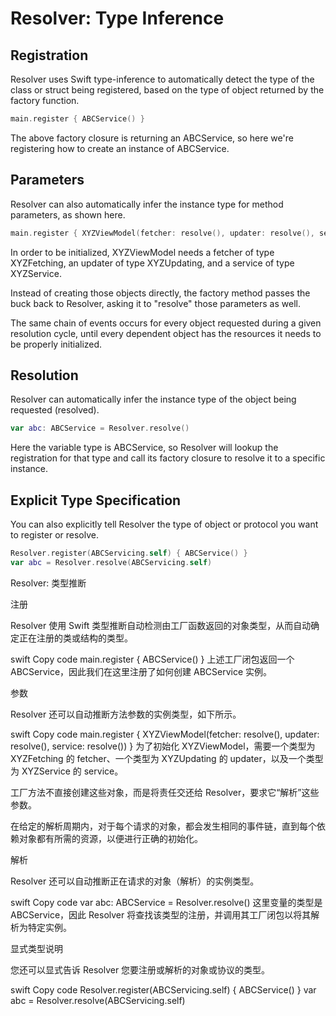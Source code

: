 # Resolver: Type Inference

## Registration

Resolver uses Swift type-inference to automatically detect the type of the class or struct being registered, based on the type of object returned by the factory function.

```swift
main.register { ABCService() }
```

The above factory closure is returning an ABCService, so here we're registering how to create an instance of ABCService.

## Parameters

Resolver can also automatically infer the instance type for method parameters, as shown here.

```swift
main.register { XYZViewModel(fetcher: resolve(), updater: resolve(), service: resolve()) }
```

In order to be initialized, XYZViewModel needs a fetcher of type XYZFetching, an updater of type XYZUpdating, and a service of type XYZService.

Instead of creating those objects directly, the factory method passes the buck back to Resolver, asking it to "resolve" those parameters as well.

The same chain of events occurs for every object requested during a given resolution cycle, until every dependent object has the resources it needs to be properly initialized.

## Resolution

Resolver can automatically infer the instance type of the object being requested (resolved).

```swift
var abc: ABCService = Resolver.resolve()
```

Here the variable type is ABCService, so Resolver will lookup the registration for that type and call its factory closure to resolve it to a specific instance.

## Explicit Type Specification

You can also explicitly tell Resolver the type of object or protocol you want to register or resolve.

```swift
Resolver.register(ABCServicing.self) { ABCService() }
var abc = Resolver.resolve(ABCServicing.self)
```


Resolver: 类型推断

注册

Resolver 使用 Swift 类型推断自动检测由工厂函数返回的对象类型，从而自动确定正在注册的类或结构的类型。

swift
Copy code
main.register { ABCService() }
上述工厂闭包返回一个 ABCService，因此我们在这里注册了如何创建 ABCService 实例。

参数

Resolver 还可以自动推断方法参数的实例类型，如下所示。

swift
Copy code
main.register { XYZViewModel(fetcher: resolve(), updater: resolve(), service: resolve()) }
为了初始化 XYZViewModel，需要一个类型为 XYZFetching 的 fetcher、一个类型为 XYZUpdating 的 updater，以及一个类型为 XYZService 的 service。

工厂方法不直接创建这些对象，而是将责任交还给 Resolver，要求它“解析”这些参数。

在给定的解析周期内，对于每个请求的对象，都会发生相同的事件链，直到每个依赖对象都有所需的资源，以便进行正确的初始化。

解析

Resolver 还可以自动推断正在请求的对象（解析）的实例类型。

swift
Copy code
var abc: ABCService = Resolver.resolve()
这里变量的类型是 ABCService，因此 Resolver 将查找该类型的注册，并调用其工厂闭包以将其解析为特定实例。

显式类型说明

您还可以显式告诉 Resolver 您要注册或解析的对象或协议的类型。

swift
Copy code
Resolver.register(ABCServicing.self) { ABCService() }
var abc = Resolver.resolve(ABCServicing.self)
